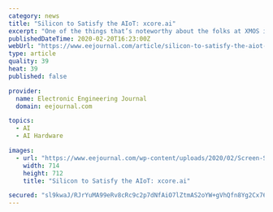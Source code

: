 ```yaml
---
category: news
title: "Silicon to Satisfy the AIoT: xcore.ai"
excerpt: "One of the things that’s noteworthy about the folks at XMOS is that they are extremely well known in certain circles, like audio processing and speech recognition, but relatively unknown in other spheres of activity, like artificial intelligence (AI) and machine learning (ML). Happily, all that’s about to change with their latest chip ..."
publishedDateTime: 2020-02-20T16:23:00Z
webUrl: "https://www.eejournal.com/article/silicon-to-satisfy-the-aiot-xcore-ai/"
type: article
quality: 39
heat: 39
published: false

provider:
  name: Electronic Engineering Journal
  domain: eejournal.com

topics:
  - AI
  - AI Hardware

images:
  - url: "https://www.eejournal.com/wp-content/uploads/2020/02/Screen-Shot-2020-02-20-at-8.16.50-AM.png"
    width: 714
    height: 712
    title: "Silicon to Satisfy the AIoT: xcore.ai"

secured: "sl9kwaJ/RJrYuMA99eRv8cRc9c2p7dNfAiO7lZtmAS2oYW+gVhQfn8Yg2Cx76G3ZYaSoVPy/6hRxcn3kUP4Ff9CdSuIep9hkYlxhHH4+hSc87dYQS9K5SYAo4cSajWHB/IBLCnR6e4Sgnq3BqecloTf9Ns2ot9j9xP4tcDtA1OHguuRjzjxC4JjjJhOqvIqcFtaHbgG7YqPnDIZyWzrT4qvAFplEtFU0le0k2nAPaMhymKV1HaeRGIlQp8C73gpC2rb9s5MDVT92Zwe4cLKNYToCqzUAcxTgbAgh7KszzhhqxD0LV7/tMaXIGZCk4K4Poo1kWE4rAXegqguLHaqFP90S1W6AfqVFx0gRRmtCvxtch4o+NJiPbz2R7ABLmlTe++IcRpreWs3tbqSAU2tx4Q7UbjvfFm2JGJ/qwVcTaUcaD+rWZoosOGO30T5H5l+/tzxXT3gHH3i4I5w+mKWxZeH7NkYljavs6k3fQNwxyFc=;yUso45god5QpGMnHf350RQ=="
---
```


